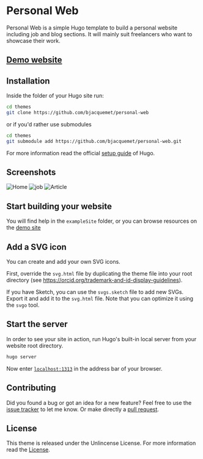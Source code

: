 # Personal Web

Personal Web is a simple Hugo template to build a personal website including job and blog sections. It will mainly suit freelancers who want to showcase their work.

## [Demo website](https://personal-web-example.netlify.com/post/)

## Installation

Inside the folder of your Hugo site run:

```bash
cd themes
git clone https://github.com/bjacquemet/personal-web
```

or if you'd rather use submodules

```bash
cd themes
git submodule add https://github.com/bjacquemet/personal-web.git
```

For more information read the official [setup guide](https://gohugo.io/getting-started/installing/) of Hugo.

## Screenshots

![Home](https://raw.githubusercontent.com/bjacquemet/personal-web/master/images/screenshot.png)
![job](https://raw.githubusercontent.com/bjacquemet/personal-web/master/images/tn.png)
![Article](https://raw.githubusercontent.com/bjacquemet/personal-web/master/images/post.png)


## Start building your website
You will find help in the `exampleSite` folder, or you can browse resources on the [demo site](https://personal-web-example.netlify.com/post/)

## Add a SVG icon
You can create and add your own SVG icons.

First, override the `svg.html` file by duplicating the theme file into your root directory (see https://orcid.org/trademark-and-id-display-guidelines).

If you have Sketch, you can use the `svgs.sketch` file to add new SVGs. Export it and add it to the `svg.html` file. Note that you can  optimize it using the `svgo` tool.

## Start the server

In order to see your site in action, run Hugo's built-in local server from your website root directory.

```bash
hugo server
```

Now enter [`localhost:1313`](http://localhost:1313) in the address bar of your browser.


## Contributing

Did you found a bug or got an idea for a new feature? Feel free to use the [issue tracker](https://github.com/bjacquemet/personal-web/issues) to let me know. Or make directly a [pull request](https://github.com/bjacquemet/personal-web/pulls).


## License

This theme is released under the Unlincense License. For more information read the [License](https://github.com/bjacquemet/personal-web/blob/master/LICENSE).